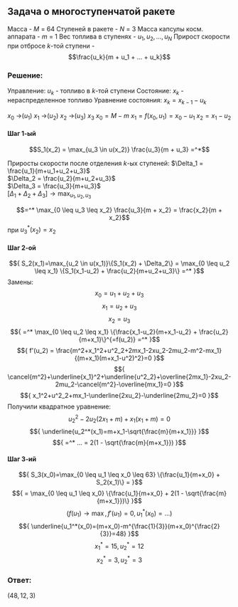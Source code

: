 ## Задача о многоступенчатой ракете

Масса - $M$ = 64
Ступеней в ракете - $N$ = 3
Масса капсулы косм. аппарата - $m$ = 1
Вес топлива в ступенях - $u_1, u_2, ..., u_N$
Прирост скорости при отбросе $k$-той ступени -
$$\frac{u_k}{m + u_1 + ... + u_k}$$
### Решение:

Управление: $u_k$ - топливо в $k$-той ступени
Состояние: $x_k$ - нераспределенное топливо
Уравнение состояния: $x_k = x_{k-1}-u_k$

$x_0$ ->($u_1$) $x_1$ ->($u_2$) $x_2$ ->($u_3$) $x_3$
$x_0 = M - m$
$x_1 = f(x_0, u_1) = x_0 - u_1$
$x_2 = x_1 - u_2$

#### Шаг 1-ый

$$S_1(x_2) = \max_{u_3 \in u(x_2)} \frac{u_3}{m + u_3} =^*$$

Приросты скорости после отделения $k$-ых ступеней:
$\Delta_1 = \frac{u_1}{m+u_1+u_2+u_3}$  
$\Delta_2 = \frac{u_2}{m+u_2+u_3}$  
$\Delta_3 = \frac{u_3}{m+u_3}$  
$[\Delta_1+\Delta_2+\Delta_3] \rightarrow \max_{u_1, u_2, u_3}$

$$=^* \max_{0 \leq u_3 \leq x_2} \frac{u_3}{m + x_2} = \frac{x_2}{m + x_2}$$при $u_3^*(x_2)=x_2$

#### Шаг 2-ой

$${
S_2(x_1)=\max_{u_2 \in u(x_1)}\{S_1(x_2) + \Delta_2\} =
\max_{0 \leq u_2 \leq x_1} \{S_1(x_1-u_2) + \frac{u_2}{m+u_2+u_3}\}
=^*
}$$
Замены:
$$x_0 = u_1 + u_2 + u_3$$
$$x_1 = u_2 + u_3$$
$$x_2 = u_3$$
$${
=^* \max_{0 \leq u_2 \leq x_1} \{\frac{x_1-u_2}{m+x_1-u_2} + \frac{u_2}{m+x_1}\}^{=f(u_2)} =^*
}$$
$${
f'(u_2) = \frac{m^2+x_1^2+u^2_2+2mx_1-2xu_2-2mu_2-m^2-mx_1}{(m+x_1)(m+x_1-u^2)^2}=0
}$$
$${
\cancel{m^2}+\underline{x_1}^2+\underline{u^2_2}+\overline{2mx_1}-2xu_2-2mu_2-\cancel{m^2}-\overline{mx_1}=0
}$$
$${
x_1^2+u^2_2+mx_1-\underline{2xu_2}-\underline{2mu_2}=0
}$$
Получили квадратное уравнение:
$${
u^2_2 - 2u_2(2x_1 + m) + x_1(x_1+m)=0
}$$
$${
\underline{u_2^*(x_1)=m+x_1-\sqrt{\frac{m}{m+x_1}}}
}$$
$${
=^* ... = 2(1 - \sqrt{\frac{m}{m+x_1}})
}$$

#### Шаг 3-ий

$${
S_3(x_0)=\max_{0 \leq u_1 \leq x_0 \leq 63} \{\frac{u_1}{m+x_0} + S_2(x_1)\} =
}$$
$${
 = \max_{0 \leq u_1 \leq x_0} \{\frac{u_1}{m+x_0} + 2(1 - \sqrt{\frac{m}{m+x_1}})\}
}$$
$${
(f(u_1) \rightarrow \max, f'(u_1) = 0, u^*_1(x_0)=...)
}$$
$${
\underline{u_1^*(x_0)=(m+x_0)-m^{\frac{1}{3}}(m+x_0)^{\frac{2}{3}}=48}
}$$
$${
x^*_1 = 15, u^*_2=12
}$$
$${
x^*_2 = 3, u^*_2=3
}$$

### Ответ:

$(48, 12, 3)$
